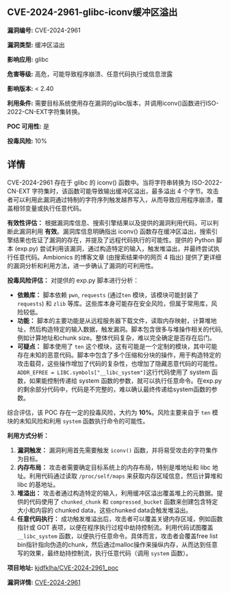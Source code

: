 ## CVE-2024-2961-glibc-iconv缓冲区溢出

**漏洞编号:** CVE-2024-2961

**漏洞类型:** 缓冲区溢出

**影响应用:** glibc

**危害等级:** 高危，可能导致程序崩溃、任意代码执行或信息泄露

**影响版本:** < 2.40

**利用条件:** 需要目标系统使用存在漏洞的glibc版本，并调用iconv()函数进行ISO-2022-CN-EXT字符集转换。

**POC 可用性:** 是

**投毒风险:** 10%

## 详情

CVE-2024-2961 存在于 glibc 的 iconv() 函数中。当将字符串转换为 ISO-2022-CN-EXT 字符集时，该函数可能导致输出缓冲区溢出，最多溢出 4 个字节。攻击者可以利用此漏洞通过特制的字符序列触发越界写入，从而导致应用程序崩溃，覆盖相邻变量或执行任意代码。

**有效性评估：**
根据漏洞库信息、搜索引擎结果以及提供的漏洞利用代码，可以判断此漏洞利用 **有效**。漏洞库信息明确指出 iconv() 函数存在缓冲区溢出，搜索引擎结果也佐证了漏洞的存在，并提及了远程代码执行的可能性。提供的 Python 脚本 (exp.py) 尝试利用该漏洞，通过构造特定的输入，触发堆溢出，并最终尝试执行任意代码。Ambionics 的博客文章 (由搜索结果中的网页 4 指出) 提供了更详细的漏洞分析和利用方法，进一步确认了漏洞的可利用性。

**投毒风险评估：**
对提供的 exp.py 脚本进行分析：

*   **依赖库：** 脚本依赖 `pwn`, `requests` (通过`ten` 模块，该模块可能封装了`requests`) 和 `zlib` 等库。这些库本身可能存在安全风险，但属于常用库，风险较低。
*   **功能：** 脚本的主要功能是从远程服务器下载文件，读取内存映射，计算堆地址，然后构造特定的输入数据，触发漏洞。脚本包含很多与堆操作相关的代码,例如计算地址和chunk size。整体代码复杂，难以完全确定是否存在后门。
*   **可疑点：** 脚本使用了 `ten` 这个模块，这有可能是一个定制的模块，其中可能存在未知的恶意代码。脚本中包含了多个压缩和分块的操作，用于构造特定的攻击载荷，这些操作增加了代码的复杂性，也增加了隐藏恶意代码的可能性。
    `ADDR_EFREE = LIBC.symbols["__libc_system"]`这行代码使用了 system 函数，如果能控制传递给 system 函数的参数，就可以执行任意命令。在exp.py的剩余部分代码中，代码是不完整的，难以确认最终传递给system函数的参数。 

综合评估，该 POC 存在一定的投毒风险，大约为 **10%**。风险主要来自于 `ten` 模块的未知风险和利用 `system` 函数执行命令的可能性。

**利用方式分析：**

1.  **漏洞触发：** 漏洞利用首先需要触发 `iconv()` 函数，并将易受攻击的字符集作为目标。
2.  **内存布局：** 攻击者需要确定目标系统上的内存布局，特别是堆地址和 libc 地址。利用代码通过读取 `/proc/self/maps` 来获取内存区域信息，然后计算堆和 libc 的基地址。
3.  **堆溢出：** 攻击者通过构造特定的输入，利用缓冲区溢出覆盖堆上的元数据。提供的代码使用了 `chunked_chunk` 和 `compressed_bucket` 函数来创建包含特定大小和内容的 chunked data，这些chunked data会触发堆溢出。
4.  **任意代码执行：** 成功触发堆溢出后，攻击者可以覆盖关键内存区域，例如函数指针或 GOT 表项，以便在程序执行过程中劫持控制流。利用代码试图覆盖 `__libc_system` 函数，以便执行任意命令。具体而言，攻击者会覆盖free list bin指针指向伪造的chunk，然后通过malloc操作来操纵内存，从而达到任意写的效果，最终劫持控制流，执行任意代码（调用 `system` 函数）。

**项目地址:** [kjdfklha/CVE-2024-2961_poc](https://github.com/kjdfklha/CVE-2024-2961_poc)

**漏洞详情:** [CVE-2024-2961](https://nvd.nist.gov/vuln/detail/CVE-2024-2961)